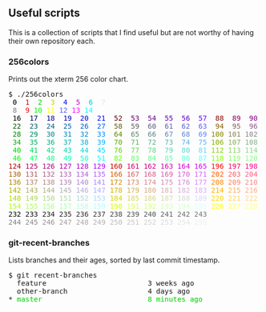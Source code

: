 ## Useful scripts

This is a collection of scripts that I find useful but are not worthy of having
their own repository each.

### 256colors

Prints out the xterm 256 color chart.

<pre>
$ ./256colors
<span style="color: #000000"> 0</span> <span style="color: #cd0000"> 1</span> <span style="color: #00cd00"> 2</span> <span style="color: #cdcd00"> 3</span> <span style="color: #0000e8"> 4</span> <span style="color: #cd00cd"> 5</span> <span style="color: #00cdcd"> 6</span> <span style="color: #e5e5e5"> 7</span> 
<span style="color: #7f7f7f"> 8</span> <span style="color: #ff0000"> 9</span> <span style="color: #00ff00">10</span> <span style="color: #ffff00">11</span> <span style="color: #5c5cff">12</span> <span style="color: #ff00ff">13</span> <span style="color: #00ffff">14</span> <span style="color: #ffffff">15</span> 
<span style="color: #000000"> 16</span> <span style="color: #00005f"> 17</span> <span style="color: #000087"> 18</span> <span style="color: #0000af"> 19</span> <span style="color: #0000d7"> 20</span> <span style="color: #0000ff"> 21</span> <span style="color: #5f0000"> 52</span> <span style="color: #5f005f"> 53</span> <span style="color: #5f0087"> 54</span> <span style="color: #5f00af"> 55</span> <span style="color: #5f00d7"> 56</span> <span style="color: #5f00ff"> 57</span> <span style="color: #870000"> 88</span> <span style="color: #87005f"> 89</span> <span style="color: #870087"> 90</span> <span style="color: #8700af"> 91</span> <span style="color: #8700d7"> 92</span> <span style="color: #8700ff"> 93</span> 
<span style="color: #005f00"> 22</span> <span style="color: #005f5f"> 23</span> <span style="color: #005f87"> 24</span> <span style="color: #005faf"> 25</span> <span style="color: #005fd7"> 26</span> <span style="color: #005fff"> 27</span> <span style="color: #5f5f00"> 58</span> <span style="color: #5f5f5f"> 59</span> <span style="color: #5f5f87"> 60</span> <span style="color: #5f5faf"> 61</span> <span style="color: #5f5fd7"> 62</span> <span style="color: #5f5fff"> 63</span> <span style="color: #875f00"> 94</span> <span style="color: #875f5f"> 95</span> <span style="color: #875f87"> 96</span> <span style="color: #875faf"> 97</span> <span style="color: #875fd7"> 98</span> <span style="color: #875fff"> 99</span> 
<span style="color: #008700"> 28</span> <span style="color: #00875f"> 29</span> <span style="color: #008787"> 30</span> <span style="color: #0087af"> 31</span> <span style="color: #0087d7"> 32</span> <span style="color: #0087ff"> 33</span> <span style="color: #5f8700"> 64</span> <span style="color: #5f875f"> 65</span> <span style="color: #5f8787"> 66</span> <span style="color: #5f87af"> 67</span> <span style="color: #5f87d7"> 68</span> <span style="color: #5f87ff"> 69</span> <span style="color: #878700">100</span> <span style="color: #87875f">101</span> <span style="color: #878787">102</span> <span style="color: #8787af">103</span> <span style="color: #8787d7">104</span> <span style="color: #8787ff">105</span> 
<span style="color: #00af00"> 34</span> <span style="color: #00af5f"> 35</span> <span style="color: #00af87"> 36</span> <span style="color: #00afaf"> 37</span> <span style="color: #00afd7"> 38</span> <span style="color: #00afff"> 39</span> <span style="color: #5faf00"> 70</span> <span style="color: #5faf5f"> 71</span> <span style="color: #5faf87"> 72</span> <span style="color: #5fafaf"> 73</span> <span style="color: #5fafd7"> 74</span> <span style="color: #5fafff"> 75</span> <span style="color: #87af00">106</span> <span style="color: #87af5f">107</span> <span style="color: #87af87">108</span> <span style="color: #87afaf">109</span> <span style="color: #87afd7">110</span> <span style="color: #87afff">111</span> 
<span style="color: #00d700"> 40</span> <span style="color: #00d75f"> 41</span> <span style="color: #00d787"> 42</span> <span style="color: #00d7af"> 43</span> <span style="color: #00d7d7"> 44</span> <span style="color: #00d7ff"> 45</span> <span style="color: #5fd700"> 76</span> <span style="color: #5fd75f"> 77</span> <span style="color: #5fd787"> 78</span> <span style="color: #5fd7af"> 79</span> <span style="color: #5fd7d7"> 80</span> <span style="color: #5fd7ff"> 81</span> <span style="color: #87d700">112</span> <span style="color: #87d75f">113</span> <span style="color: #87d787">114</span> <span style="color: #87d7af">115</span> <span style="color: #87d7d7">116</span> <span style="color: #87d7ff">117</span> 
<span style="color: #00ff00"> 46</span> <span style="color: #00ff5f"> 47</span> <span style="color: #00ff87"> 48</span> <span style="color: #00ffaf"> 49</span> <span style="color: #00ffd7"> 50</span> <span style="color: #00ffff"> 51</span> <span style="color: #5fff00"> 82</span> <span style="color: #5fff5f"> 83</span> <span style="color: #5fff87"> 84</span> <span style="color: #5fffaf"> 85</span> <span style="color: #5fffd7"> 86</span> <span style="color: #5fffff"> 87</span> <span style="color: #87ff00">118</span> <span style="color: #87ff5f">119</span> <span style="color: #87ff87">120</span> <span style="color: #87ffaf">121</span> <span style="color: #87ffd7">122</span> <span style="color: #87ffff">123</span> 
<span style="color: #af0000">124</span> <span style="color: #af005f">125</span> <span style="color: #af0087">126</span> <span style="color: #af00af">127</span> <span style="color: #af00d7">128</span> <span style="color: #af00ff">129</span> <span style="color: #d70000">160</span> <span style="color: #d7005f">161</span> <span style="color: #d70087">162</span> <span style="color: #d700af">163</span> <span style="color: #d700d7">164</span> <span style="color: #d700ff">165</span> <span style="color: #ff0000">196</span> <span style="color: #ff005f">197</span> <span style="color: #ff0087">198</span> <span style="color: #ff00af">199</span> <span style="color: #ff00d7">200</span> <span style="color: #ff00ff">201</span> 
<span style="color: #af5f00">130</span> <span style="color: #af5f5f">131</span> <span style="color: #af5f87">132</span> <span style="color: #af5faf">133</span> <span style="color: #af5fd7">134</span> <span style="color: #af5fff">135</span> <span style="color: #d75f00">166</span> <span style="color: #d75f5f">167</span> <span style="color: #d75f87">168</span> <span style="color: #d75faf">169</span> <span style="color: #d75fd7">170</span> <span style="color: #d75fff">171</span> <span style="color: #ff5f00">202</span> <span style="color: #ff5f5f">203</span> <span style="color: #ff5f87">204</span> <span style="color: #ff5faf">205</span> <span style="color: #ff5fd7">206</span> <span style="color: #ff5fff">207</span> 
<span style="color: #af8700">136</span> <span style="color: #af875f">137</span> <span style="color: #af8787">138</span> <span style="color: #af87af">139</span> <span style="color: #af87d7">140</span> <span style="color: #af87ff">141</span> <span style="color: #d78700">172</span> <span style="color: #d7875f">173</span> <span style="color: #d78787">174</span> <span style="color: #d787af">175</span> <span style="color: #d787d7">176</span> <span style="color: #d787ff">177</span> <span style="color: #ff8700">208</span> <span style="color: #ff875f">209</span> <span style="color: #ff8787">210</span> <span style="color: #ff87af">211</span> <span style="color: #ff87d7">212</span> <span style="color: #ff87ff">213</span> 
<span style="color: #afaf00">142</span> <span style="color: #afaf5f">143</span> <span style="color: #afaf87">144</span> <span style="color: #afafaf">145</span> <span style="color: #afafd7">146</span> <span style="color: #afafff">147</span> <span style="color: #d7af00">178</span> <span style="color: #d7af5f">179</span> <span style="color: #d7af87">180</span> <span style="color: #d7afaf">181</span> <span style="color: #d7afd7">182</span> <span style="color: #d7afff">183</span> <span style="color: #ffaf00">214</span> <span style="color: #ffaf5f">215</span> <span style="color: #ffaf87">216</span> <span style="color: #ffafaf">217</span> <span style="color: #ffafd7">218</span> <span style="color: #ffafff">219</span> 
<span style="color: #afd700">148</span> <span style="color: #afd75f">149</span> <span style="color: #afd787">150</span> <span style="color: #afd7af">151</span> <span style="color: #afd7d7">152</span> <span style="color: #afd7ff">153</span> <span style="color: #d7d700">184</span> <span style="color: #d7d75f">185</span> <span style="color: #d7d787">186</span> <span style="color: #d7d7af">187</span> <span style="color: #d7d7d7">188</span> <span style="color: #d7d7ff">189</span> <span style="color: #ffd700">220</span> <span style="color: #ffd75f">221</span> <span style="color: #ffd787">222</span> <span style="color: #ffd7af">223</span> <span style="color: #ffd7d7">224</span> <span style="color: #ffd7ff">225</span> 
<span style="color: #afff00">154</span> <span style="color: #afff5f">155</span> <span style="color: #afff87">156</span> <span style="color: #afffaf">157</span> <span style="color: #afffd7">158</span> <span style="color: #afffff">159</span> <span style="color: #d7ff00">190</span> <span style="color: #d7ff5f">191</span> <span style="color: #d7ff87">192</span> <span style="color: #d7ffaf">193</span> <span style="color: #d7ffd7">194</span> <span style="color: #d7ffff">195</span> <span style="color: #ffff00">226</span> <span style="color: #ffff5f">227</span> <span style="color: #ffff87">228</span> <span style="color: #ffffaf">229</span> <span style="color: #ffffd7">230</span> <span style="color: #ffffff">231</span> 
<span style="color: #080808">232</span> <span style="color: #121212">233</span> <span style="color: #1c1c1c">234</span> <span style="color: #262626">235</span> <span style="color: #303030">236</span> <span style="color: #3a3a3a">237</span> <span style="color: #444444">238</span> <span style="color: #4e4e4e">239</span> <span style="color: #585858">240</span> <span style="color: #626262">241</span> <span style="color: #6c6c6c">242</span> <span style="color: #767676">243</span> 
<span style="color: #808080">244</span> <span style="color: #8a8a8a">245</span> <span style="color: #949494">246</span> <span style="color: #9e9e9e">247</span> <span style="color: #a8a8a8">248</span> <span style="color: #b2b2b2">249</span> <span style="color: #bcbcbc">250</span> <span style="color: #c6c6c6">251</span> <span style="color: #d0d0d0">252</span> <span style="color: #dadada">253</span> <span style="color: #e4e4e4">254</span> <span style="color: #eeeeee">255</span> 
</pre>

### git-recent-branches

Lists branches and their ages, sorted by last commit timestamp.

<pre>
$ git recent-branches
  feature                        3 weeks ago
  other-branch                   4 days ago
* <span style="color: #00cd00">master                         8 minutes ago</span>
</pre>
